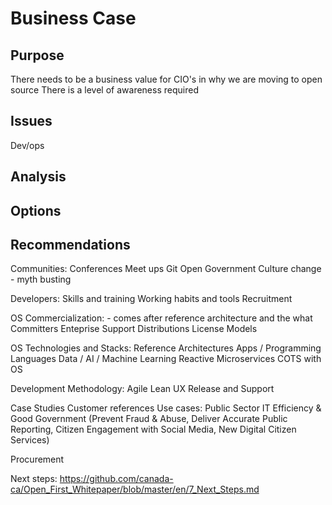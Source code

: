 # Business Case

## Purpose

There needs to be a business value for CIO's in why we are moving to open source
There is a level of awareness required

## Issues

Dev/ops

## Analysis

## Options

## Recommendations

Communities:
Conferences
Meet ups
Git
Open Government
Culture change - myth busting

Developers:
Skills and training
Working habits and tools
Recruitment

OS
Commercialization: - comes after reference architecture and the what
Committers
Enteprise Support
Distributions
License Models

OS Technologies and Stacks:
Reference Architectures
Apps / Programming Languages
Data / AI / Machine Learning
Reactive
Microservices
COTS with OS

Development Methodology:
Agile
Lean
UX
Release and Support

Case Studies
Customer references
Use cases: Public Sector IT Efficiency & Good Government (Prevent Fraud
& Abuse, Deliver Accurate Public Reporting, Citizen Engagement with Social
Media, New Digital Citizen Services)

Procurement

Next steps: https://github.com/canada-ca/Open_First_Whitepaper/blob/master/en/7_Next_Steps.md
